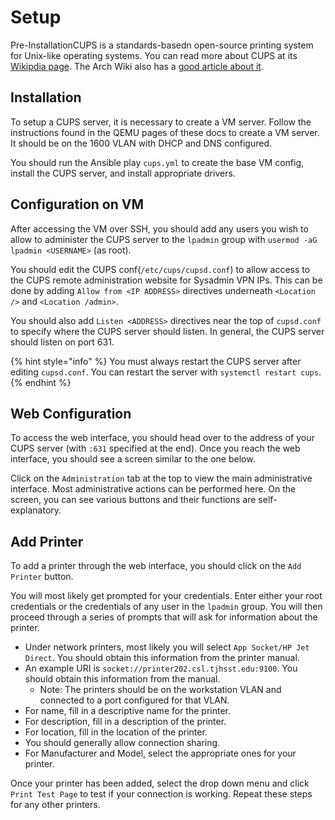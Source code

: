 # Setup

Pre-InstallationCUPS is a standards-basedn open-source printing system for Unix-like operating systems. You can read more about CUPS at its [Wikipdia page](https://en.wikipedia.org/wiki/CUPS). The Arch Wiki also has a [good article about it](https://wiki.archlinux.org/index.php/CUPS.).

## Installation

To setup a CUPS server, it is necessary to create a VM server. Follow the instructions found in the QEMU pages of these docs to create a VM server. It should be on the 1600 VLAN with DHCP and DNS configured.

You should run the Ansible play `cups.yml` to create the base VM config, install the CUPS server, and install appropriate drivers.

## Configuration on VM

After accessing the VM over SSH, you should add any users you wish to allow to administer the CUPS server to the `lpadmin` group with `usermod -aG lpadmin <USERNAME>` \(as root\).

You should edit the CUPS conf\(`/etc/cups/cupsd.conf`\) to allow access to the CUPS remote administration website for Sysadmin VPN IPs. This can be done by adding `Allow from <IP ADDRESS>` directives underneath `<Location />` and `<Location /admin>`.

You should also add `Listen <ADDRESS>` directives near the top of `cupsd.conf` to specify where the CUPS server should listen. In general, the CUPS server should listen on port 631.

{% hint style="info" %}
You must always restart the CUPS server after editing `cupsd.conf`. You can restart the server with `systemctl restart cups`.
{% endhint %}

## Web Configuration

To access the web interface, you should head over to the address of your CUPS server \(with `:631` specified at the end\). Once you reach the web interface, you should see a screen similar to the one below.

Click on the `Administration` tab at the top to view the main administrative interface. Most administrative actions can be performed here. On the screen, you can see various buttons and their functions are self-explanatory.

## Add Printer

To add a printer through the web interface, you should click on the `Add Printer` button.

You will most likely get prompted for your credentials. Enter either your root credentials or the credentials of any user in the `lpadmin` group. You will then proceed through a series of prompts that will ask for information about the printer.

* Under network printers, most likely you will select `App Socket/HP Jet Direct`. You should obtain this information from the printer manual.
* An example URI is `socket://printer202.csl.tjhsst.edu:9100`.  You should obtain this information from the manual.
  * Note: The printers should be on the workstation VLAN and connected to a port configured for that VLAN.
* For name, fill in a descriptive name for the printer.
* For description, fill in a description of the printer.
* For location, fill in the location of the printer.
* You should generally allow connection sharing.
* For Manufacturer and Model, select the appropriate ones for your printer.

Once your printer has been added, select the drop down menu and click `Print Test Page` to test if your connection is working. Repeat these steps for any other printers.


